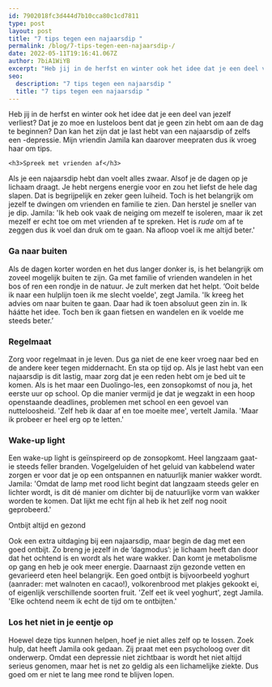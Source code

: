 ```yaml
---
id: 7902018fc3d444d7b10cca80c1cd7811
type: post
layout: post
title: "7 tips tegen een najaarsdip "
permalink: /blog/7-tips-tegen-een-najaarsdip-/
date: 2022-05-11T19:16:41.067Z
author: 7biA1WiYB
excerpt: "Heb jij in de herfst en winter ook het idee dat je een deel van jezelf verliest? Dat je zo moe en lusteloos bent dat je geen zin hebt om aan de dag te beginnen? Dan kan het zijn dat je last hebt van een najaarsdip of zelfs een -depressie. Mijn vriendin Jamila kan daarover meepraten dus ik vroeg haar om tips.   "
seo:
  description: "7 tips tegen een najaarsdip "
  title: "7 tips tegen een najaarsdip "
---
```

Heb jij in de herfst en winter ook het idee dat je een deel van jezelf verliest? Dat je zo moe en lusteloos bent dat je geen zin hebt om aan de dag te beginnen? Dan kan het zijn dat je last hebt van een najaarsdip of zelfs een -depressie. Mijn vriendin Jamila kan daarover meepraten dus ik vroeg haar om tips.   

    <h3>Spreek met vrienden af</h3>
<p>Als je een najaarsdip hebt dan voelt alles zwaar. Alsof je de dagen op je lichaam draagt. Je hebt nergens energie voor en zou het liefst de hele dag slapen. Dat is begrijpelijk en zeker geen luiheid. Toch is het belangrijk om jezelf te dwingen om vrienden en familie te zien. Dan herstel je sneller van je dip. Jamila: 'Ik heb ook vaak de neiging om mezelf te isoleren, maar ik zet mezelf er echt toe om met vrienden af te spreken. Het is <em>rude </em>om af te zeggen dus ik voel dan druk om te gaan. Na afloop voel ik me altijd beter.' </p>
<h3>Ga naar buiten</h3>
<p>Als de dagen korter worden en het dus langer donker is, is het belangrijk om zoveel mogelijk buiten te zijn. Ga met familie of vrienden wandelen in het bos of ren een rondje in de natuur. Je zult merken dat het helpt. ‘Ooit belde ik naar een hulplijn toen ik me slecht voelde', zegt Jamila. 'Ik kreeg het advies om naar buiten te gaan. Daar had ik toen absoluut geen zin in. Ik háátte het idee. Toch ben ik gaan fietsen en wandelen en ik voelde me steeds beter.’ </p>
<h3>Regelmaat</h3>
<p>Zorg voor regelmaat in je leven. Dus ga niet de ene keer vroeg naar bed en de andere keer tegen middernacht. En sta op tijd op. Als je last hebt van een najaarsdip is dit lastig, maar zorg dat je een reden hebt om je bed uit te komen. Als is het maar een Duolingo-les, een zonsopkomst of nou ja, het eerste uur op school. Op die manier vermijd je dat je wegzakt in een hoop openstaande deadlines, problemen met school en een gevoel van nutteloosheid. 'Zelf heb ik daar af en toe moeite mee', vertelt Jamila. 'Maar ik probeer er heel erg op te letten.'</p>
<h3>Wake-up light</h3>
<p>Een wake-up light is geïnspireerd op de zonsopkomt. Heel langzaam gaat-ie steeds feller branden. Vogelgeluiden of het geluid van kabbelend water zorgen er voor dat je op een ontspannen en natuurlijk manier wakker wordt. Jamila: 'Omdat de lamp met rood licht begint dat langzaam steeds geler en lichter wordt, is dit dé manier om dichter bij de natuurlijke vorm van wakker worden te komen. Dat lijkt me echt fijn al heb ik het zelf nog nooit geprobeerd.'</p>
<p>Ontbijt altijd en gezond </p>
<p>Ook een extra uitdaging bij een najaarsdip, maar begin de dag met een goed ontbijt. Zo breng je jezelf in de ‘dagmodus’: je lichaam heeft dan door dat het ochtend is en wordt als het ware wakker. Dan komt je metabolisme op gang en heb je ook meer energie. Daarnaast zijn gezonde vetten en gevarieerd eten heel belangrijk. Een goed ontbijt is bijvoorbeeld yoghurt (aanrader: met walnoten en cacao!), volkorenbrood met plakjes gekookt ei, of eigenlijk verschillende soorten fruit. 'Zelf eet ik veel yoghurt', zegt Jamila. 'Elke ochtend neem ik echt de tijd om te ontbijten.'</p>
<h3>Los het niet in je eentje op</h3>
<p>Hoewel deze tips kunnen helpen, hoef je niet alles zelf op te lossen. Zoek hulp, dat heeft Jamila ook gedaan. Zij praat met een psycholoog over dit onderwerp. Omdat een depressie niet zichtbaar is wordt het niet altijd serieus genomen, maar het is net zo geldig als een lichamelijke ziekte. Dus goed om er niet te lang mee rond te blijven lopen. </p>  
